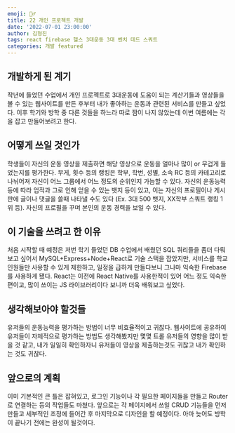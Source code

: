 ```yaml
---
emoji: 🏋️‍♂️
title: 22 개인 프로젝트 개발
date: '2022-07-01 23:00:00'
author: 김형진
tags: react firebase 헬스 3대운동 3대 벤치 데드 스쿼트
categories: 개발 featured
---
```

## 개발하게 된 계기
작년에 들었던 수업에서 개인 프로젝트로 3대운동에 도움이 되는 계산기들과 영상들을 볼 수 있는 웹사이트를 만든 후부터 내가 좋아하는 운동과 관련된 서비스를 만들고 싶었다. 이후 학기와 방학 중 다른 것들을 하느라 따로 짬이 나지 않았는데 이번 여름에는 각을 잡고 만들어보려고 한다.

## 어떻게 쓰일 것인가
학생들이 자신의 운동 영상을 제출하면 해당 영상으로 운동을 얼마나 많이 or 무겁게 들었는지를 평가한다. 무게, 횟수 등의 랭킹은 학부, 학번, 성별, 소속 RC 등의 카테고리로 나뉘어져 자신이 어느 그룹에서 어느 정도의 순위인지 가늠할 수 있다. 자신의 운동능력등에 따라 업적과 그로 인해 얻을 수 있는 뱃지 등이 있고, 이는 자신의 프로필이나 게시판에 글이나 댓글을 쓸때 나타낼 수도 있다 (Ex. 3대 500 뱃지, XX학부 스쿼트 랭킹 1위 등). 자신의 프로필을 꾸며 본인의 운동 경력을 보일 수 있다.

## 이 기술을 쓰려고 한 이유
처음 시작할 때 예정은 저번 학기 들었던 DB 수업에서 배웠던 SQL 쿼리들을 좀더 다뤄보고 싶어서 MySQL+Express+Node+React로 기술 스택을 잡았지만, 서비스를 학교 인원들만 사용할 수 있게 제한하고, 일정을 급하게 만들다보니 그나마 익숙한 Firebase를 사용하게 됐다. React는 이전에 React Native를 사용한적이 있어 어느 정도 익숙한 편이고, 많이 쓰이는 JS 라이브러리이다 보니까 더욱 배워보고 싶었다.

## 생각해보아야 할것들
유저들의 운동능력을 평가하는 방법이 너무 비효율적이고 귀찮다. 웹사이트에 공유하여 유저들이 자체적으로 평가하는 방법도 생각해봤지만 몇몇 트롤 유저들의 영향을 많이 받을 것 같고, 내가 일일히 확인하자니 유저들이 영상을 제출하는것도 귀찮고 내가 확인하는 것도 귀찮다.

## 앞으로의 계획
이미 기본적인 큰 틀은 잡혀있고, 로그인 기능이나 각 필요한 페이지들을 만들고 Router로 연결하는 등의 작업들도 마쳤다. 앞으로는 각 페이지에서 쓰일 CRUD 기능들을 먼저 만들고 세부적인 조정에 들어간 후 마지막으로 디자인을 할 예정이다. 아마 늦어도 방학이 끝나기 전에는 완성이 될것이다.

```toc

```